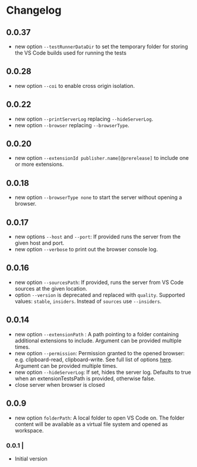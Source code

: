 # Changelog

## 0.0.37

-   new option `--testRunnerDataDir` to set the temporary folder for storing the
    VS Code builds used for running the tests

## 0.0.28

-   new option `--coi` to enable cross origin isolation.

## 0.0.22

-   new option `--printServerLog` replacing `--hideServerLog`.
-   new option `--browser` replacing `--browserType`.

## 0.0.20

-   new option `--extensionId publisher.name[@prerelease]` to include one or
    more extensions.

## 0.0.18

-   new option `--browserType none` to start the server without opening a
    browser.

## 0.0.17

-   new options `--host` and `--port`: If provided runs the server from the
    given host and port.
-   new option `--verbose` to print out the browser console log.

## 0.0.16

-   new option `--sourcesPath`: If provided, runs the server from VS Code
    sources at the given location.
-   option `--version` is deprecated and replaced with `quality`. Supported
    values: `stable`, `insiders`. Instead of `sources` use `--insiders`.

## 0.0.14

-   new option `--extensionPath` : A path pointing to a folder containing
    additional extensions to include. Argument can be provided multiple times.
-   new option `--permission`: Permission granted to the opened browser: e.g.
    clipboard-read, clipboard-write. See full list of options
    [here](https://playwright.dev/docs/1.14/emulation#permissions). Argument can
    be provided multiple times.
-   new option `--hideServerLog`: If set, hides the server log. Defaults to true
    when an extensionTestsPath is provided, otherwise false.
-   close server when browser is closed

## 0.0.9

-   new option `folderPath`: A local folder to open VS Code on. The folder
    content will be available as a virtual file system and opened as workspace.

### 0.0.1 |

-   Initial version
